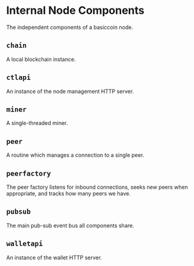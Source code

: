 # Internal Node Components

The independent components of a basiccoin node.

## `chain`
A local blockchain instance.

## `ctlapi`
An instance of the node management HTTP server.

## `miner`
A single-threaded miner.

## `peer`
A routine which manages a connection to a single peer.

## `peerfactory`
The peer factory listens for inbound connections, seeks new peers when appropriate, and tracks how many peers we have.

## `pubsub`
The main pub-sub event bus all components share.

## `walletapi`
An instance of the wallet HTTP server.

